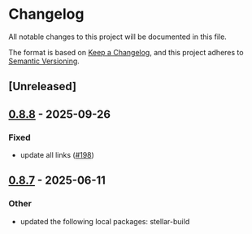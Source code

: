 # Changelog

All notable changes to this project will be documented in this file.

The format is based on [Keep a Changelog](https://keepachangelog.com/en/1.0.0/),
and this project adheres to [Semantic Versioning](https://semver.org/spec/v2.0.0.html).

## [Unreleased]

## [0.8.8](https://github.com/theahaco/scaffold-stellar/compare/stellar-scaffold-macro-v0.8.7...stellar-scaffold-macro-v0.8.8) - 2025-09-26

### Fixed

- update all links ([#198](https://github.com/theahaco/scaffold-stellar/pull/198))

## [0.8.7](https://github.com/theahaco/scaffold-stellar/compare/stellar-scaffold-macro-v0.8.6...stellar-scaffold-macro-v0.8.7) - 2025-06-11

### Other

- updated the following local packages: stellar-build
